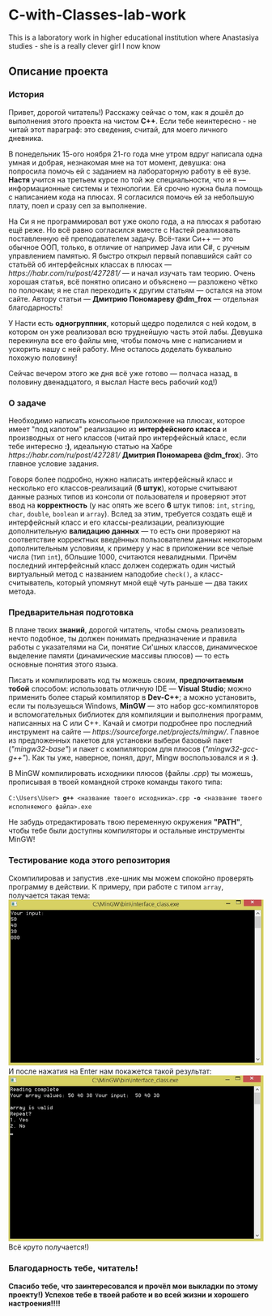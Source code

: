 # C-with-Classes-lab-work
 This is a laboratory work in higher educational institution where Anastasiya studies - she is a really clever girl I now know

<h2>Описание проекта</h2>
<h3>История</h3>
<p>Привет, дорогой читатель!) Расскажу сейчас о том, как я дошёл до выполнения этого проекта на чистом <b>C++</b>. Если тебе неинтересно - не читай этот параграф: это сведения, считай, для моего личного дневника.</p>
<p>В понедельник 15-ого ноября 21-го года мне утром вдруг написала одна умная и добрая, незнакомая мне на тот момент, девушка: она попросила помочь ей с заданием на лабораторную работу в её вузе. <b>Настя</b> учится на третьем курсе по той же специальности, что и я — информационные системы и технологии. Ей срочно нужна была помощь с написанием кода на плюсах. Я согласился помочь ей за небольшую плату, поел и сразу сел за выполнение.</p>
<p>На Си я не программировал вот уже около года, а на плюсах я работаю ещё реже. Но всё равно согласился вместе с Настей реализовать поставленную её преподавателем задачу. Всё-таки Си++ — это обычное ООП, только, в отличие от например Java или C#, с ручным управлением памятью. Я быстро открыл первый попавшийся сайт со статьёй об интерфейсных классах в плюсах — <i>https://habr.com/ru/post/427281/</i> — и начал изучать там теорию. Очень хорошая статья, всё понятно описано и объяснено — разложено чётко по полочкам; я не стал переходить к другим статьям — остался на этом сайте. Автору статьи — <b>Дмитрию Пономареву @dm_frox</b> — отдельная благодарность!</p>
<p>У Насти есть <b>одногруппник</b>, который щедро поделился с ней кодом, в котором он уже реализовал всю труднейшую часть этой лабы. Девушка перекинула все его файлы мне, чтобы помочь мне с написанием и ускорить нашу с ней работу. Мне осталось доделать буквально похожую половину!</p>
<p>Сейчас вечером этого же дня всё уже готово — полчаса назад, в половину двенадцатого, я выслал Насте весь рабочий код!)</p>

<h3>О задаче</h3>
<p>Необходимо написать консольное приложение на плюсах, которое имеет "под капотом" реализацию из <b>интерфейсного класса</b> и производных от него классов (читай про интерфейсный класс, если тебе интересно <b>:)</b>, идеальную статью на Хабре <i>https://habr.com/ru/post/427281/</i> <b>Дмитрия Пономарева @dm_frox</b>). Это главное условие задания.</p>

<p>Говоря более подробно, нужно написать интерфейсный класс и несколько его классов-реализаций (<b>6 штук</b>), которые считывают данные разных типов из консоли от пользователя и проверяют этот ввод на <b>корректность</b> (у нас опять же всего <b>6</b> штук типов: <code>int</code>, <code>string</code>, <code>char</code>, <code>double</code>, <code>boolean</code> и <code>array</code>). Вслед за этим, требуется создать ещё и интерфейсный класс и его классы-реализации, реализующие дополнительную <b>валидацию данных</b> — то есть они проверяют на соответствие корректных введённых пользователем данных некоторым дополнительным условиям, к примеру у нас в приложении все челые числа (тип <code>int</code>), бОльшие 1000, считаются невалидными. Причём последний интерфейсный класс должен содержать один чистый виртуальный метод с названием наподобие <code>check()</code>, а класс-считыватель, который упомянут мной ещё чуть раньше — два таких метода.</p>

<h3>Предварительная подготовка</h3>
<p>В плане твоих <b>знаний</b>, дорогой читатель, чтобы смочь реализовать нечто подобное, ты должен понимать предназначение и правила работы с указателями на Си, понятие Си'шных классов, динамическое выделение памяти (динамические массивы плюсов) — то есть основные понятия этого языка.</p>

<p>Писать и компилировать код ты можешь своим, <b>предпочитаемым тобой</b> способом: использовать отличную IDE — <b>Visual Studio</b>; можно применить более старый компилятор в <b>Dev-C++</b>; а можно установить, если ты пользуешься Windows, <b>MinGW</b> — это набор gcc-компиляторов и вспомогательных библиотек для компиляции и выполнения программ, написанных на C или C++. Качай и смотри подробнее про последний инструмент на сайте — <i>https://sourceforge.net/projects/mingw/</i>. Главное из предложенных пакетов для установки выбери базовый пакет (<i>"mingw32-base"</i>) и пакет с компилятором для плюсов (<i>"mingw32-gcc-g++"</i>). Как ты уже, наверное, понял, друг, Mingw воспользовался и я <b>:)</b>.</p>

<p>В MinGW компилировать исходники плюсов (файлы <i>.cpp</i>) ты можешь, прописывая в твоей командной строке команды такого типа:</p>
<p><code>C:\Users\User> <b>g++</b> <название твоего исходника>.cpp <b>-o</b> <название твоего исполняемого файла>.exe</code></p>
 <p>Не забудь отредактировать твою переменную окружения <b>"PATH"</b>, чтобы тебе были доступны компиляторы и остальные инструменты MinGW!</p>
 <h3>Тестирование кода этого репозитория</h3>
 <p>Скомпилировав и запустив .exe-шник мы можем спокойно проверять программу в действии. К примеру, при работе с типом <code>array</code>, получается такая тема:
<br>
 <img src="screenshots/ввод массива.jpg" alt="Ввод массива в консоль" title="Ввод массива в консоль"></img>
 И после нажатия на Enter нам покажется такой результат:
 <br>
 <img src="screenshots/результат ввода массива.jpg" alt="Результат ввода массива в консоль" title="Результат ввода массива в консоль"></img>
 Всё круто получается!)
</p>
<h3>Благодарность тебе, читатель!</h3>
<p><b>Спасибо тебе, что заинтересовался и прочёл мои выкладки по этому проекту!) Успехов тебе в твоей работе и во всей жизни и хорошего настроения!!!!</b></p>
